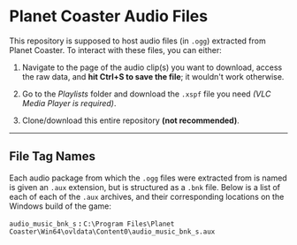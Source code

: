 # Planet Coaster Audio Files
This repository is supposed to host audio files (in `.ogg`) extracted from Planet Coaster.  To interact with these files, you can either:
1. Navigate to the page of the audio clip(s) you want to download, access the raw data, and **hit Ctrl+S to save the file**; it wouldn't work otherwise.
2. Go to the *Playlists* folder and download the `.xspf` file you need *(VLC Media Player is required)*.

3. Clone/download this entire repository **(not recommended)**.

---

## File Tag Names
Each audio package from which the `.ogg` files were extracted from is named is given an `.aux` extension, but is structured as a `.bnk` file.  Below is a list of each of each of the `.aux` archives, and their corresponding locations on the Windows build of the game:

`audio_music_bnk_s` **:** `C:\Program Files\Planet Coaster\Win64\ovldata\Content0\audio_music_bnk_s.aux`
